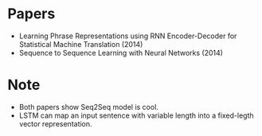 # Papers
- Learning Phrase Representations using RNN Encoder-Decoder for Statistical Machine Translation (2014)
- Sequence to Sequence Learning with Neural Networks (2014)

# Note
- Both papers show Seq2Seq model is cool.
- LSTM can map an input sentence with variable length into a fixed-legth vector representation.
